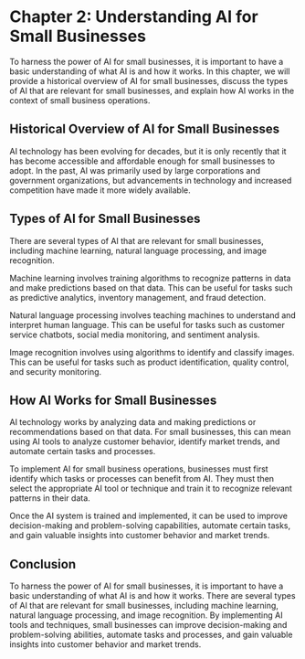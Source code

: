 Chapter 2: Understanding AI for Small Businesses
================================================

To harness the power of AI for small businesses, it is important to have a basic understanding of what AI is and how it works. In this chapter, we will provide a historical overview of AI for small businesses, discuss the types of AI that are relevant for small businesses, and explain how AI works in the context of small business operations.

Historical Overview of AI for Small Businesses
----------------------------------------------

AI technology has been evolving for decades, but it is only recently that it has become accessible and affordable enough for small businesses to adopt. In the past, AI was primarily used by large corporations and government organizations, but advancements in technology and increased competition have made it more widely available.

Types of AI for Small Businesses
--------------------------------

There are several types of AI that are relevant for small businesses, including machine learning, natural language processing, and image recognition.

Machine learning involves training algorithms to recognize patterns in data and make predictions based on that data. This can be useful for tasks such as predictive analytics, inventory management, and fraud detection.

Natural language processing involves teaching machines to understand and interpret human language. This can be useful for tasks such as customer service chatbots, social media monitoring, and sentiment analysis.

Image recognition involves using algorithms to identify and classify images. This can be useful for tasks such as product identification, quality control, and security monitoring.

How AI Works for Small Businesses
---------------------------------

AI technology works by analyzing data and making predictions or recommendations based on that data. For small businesses, this can mean using AI tools to analyze customer behavior, identify market trends, and automate certain tasks and processes.

To implement AI for small business operations, businesses must first identify which tasks or processes can benefit from AI. They must then select the appropriate AI tool or technique and train it to recognize relevant patterns in their data.

Once the AI system is trained and implemented, it can be used to improve decision-making and problem-solving capabilities, automate certain tasks, and gain valuable insights into customer behavior and market trends.

Conclusion
----------

To harness the power of AI for small businesses, it is important to have a basic understanding of what AI is and how it works. There are several types of AI that are relevant for small businesses, including machine learning, natural language processing, and image recognition. By implementing AI tools and techniques, small businesses can improve decision-making and problem-solving abilities, automate tasks and processes, and gain valuable insights into customer behavior and market trends.
